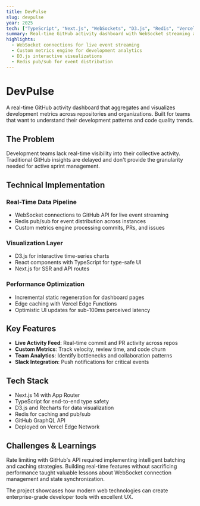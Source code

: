 ```yaml
---
title: DevPulse
slug: devpulse
year: 2025
tech: ["TypeScript", "Next.js", "WebSockets", "D3.js", "Redis", "Vercel"]
summary: Real-time GitHub activity dashboard with WebSocket streaming and custom metrics visualization.
highlights:
  - WebSocket connections for live event streaming
  - Custom metrics engine for development analytics
  - D3.js interactive visualizations
  - Redis pub/sub for event distribution
---
```


# DevPulse

A real-time GitHub activity dashboard that aggregates and visualizes development metrics across repositories and organizations. Built for teams that want to understand their development patterns and code quality trends.

## The Problem

Development teams lack real-time visibility into their collective activity. Traditional GitHub insights are delayed and don't provide the granularity needed for active sprint management.

## Technical Implementation

### Real-Time Data Pipeline
- WebSocket connections to GitHub API for live event streaming
- Redis pub/sub for event distribution across instances
- Custom metrics engine processing commits, PRs, and issues

### Visualization Layer
- D3.js for interactive time-series charts
- React components with TypeScript for type-safe UI
- Next.js for SSR and API routes

### Performance Optimization
- Incremental static regeneration for dashboard pages
- Edge caching with Vercel Edge Functions
- Optimistic UI updates for sub-100ms perceived latency

## Key Features

- **Live Activity Feed**: Real-time commit and PR activity across repos
- **Custom Metrics**: Track velocity, review time, and code churn
- **Team Analytics**: Identify bottlenecks and collaboration patterns
- **Slack Integration**: Push notifications for critical events

## Tech Stack

- Next.js 14 with App Router
- TypeScript for end-to-end type safety
- D3.js and Recharts for data visualization
- Redis for caching and pub/sub
- GitHub GraphQL API
- Deployed on Vercel Edge Network

## Challenges & Learnings

Rate limiting with GitHub's API required implementing intelligent batching and caching strategies. Building real-time features without sacrificing performance taught valuable lessons about WebSocket connection management and state synchronization.

The project showcases how modern web technologies can create enterprise-grade developer tools with excellent UX.
